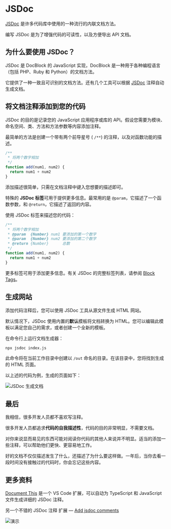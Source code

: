 # JSDoc

[JSDoc](https://jsdoc.app/) 是许多代码库中使用的一种流行的内联文档方法。

编写 JSDoc 是为了增强代码的可读性，以及方便导出 API 文档。

## 为什么要使用 JSDoc？

JSDoc 是 DocBlock 的 JavaScript 实现，DocBlock 是一种用于各种编程语言（包括 PHP、Ruby 和 Python）的文档方法。

它提供了一种一致且可识别的文档方法。还有几个工具可以根据 [JSDoc](https://github.com/jsdoc/jsdoc) 注释自动生成文档。

## 将文档注释添加到您的代码

JSDoc 的目的是记录您的 JavaScript 应用程序或库的 API。假设您需要为模块、命名空间、类、方法和方法参数等内容添加注释。

最简单的方法是创建一个带有两个前导星号 ( `/**`) 的注释，以及对函数功能的描述。

```js
/**
 * 将两个数字相加
 */
function add(num1, num2) {
  return num1 + num2
}
```

添加描述很简单，只需在文档注释中键入您想要的描述即可。

特殊的 **JSDoc 标签**可用于提供更多信息。最常用的是 `@param`，它描述了一个函数参数，和 `@return`，它描述了返回的内容。

使用 JSDoc 标签来描述您的代码：

```js
/**
 * 将两个数字相加
 * @param  {Number} num1 要添加的第一个数字
 * @param  {Number} num2 要添加的第二个数字
 * @return {Number}      总数
 */
function add(num1, num2) {
  return num1 + num2
}
```

更多标签可用于添加更多信息。有关 JSDoc 的完整标签列表，请参阅 [Block Tags](https://jsdoc.app/index.html#block-tags)。

## 生成网站

添加代码注释后，您可以使用 JSDoc 工具从源文件生成 HTML 网站。

默认情况下，JSDoc 使用内置的**默认**模板将文档转换为 HTML。您可以编辑此模板以满足您自己的需求，或者创建一个全新的模板。

在命令行上运行文档生成器：

```bash
npx jsdoc index.js
```

此命令将在当前工作目录中创建以 `/out` 命名的目录。在该目录中，您将找到生成的 HTML 页面。

以上述的代码为例，生成的页面如下：

![JSDoc 生成文档](https://upload-images.jianshu.io/upload_images/18281896-1490cc4c5508fda3.png?imageMogr2/auto-orient/strip%7CimageView2/2/w/1240)

## 最后

我相信，很多开发人员都不喜欢写注释。

很多开发人员都追求**代码的自我描述性**，代码的目的非常明显，不需要文档。

对你来说显而易见的东西可能对阅读你代码的其他人来说并不明显。适当的添加一些注释，可以帮助他们更快、更容易地工作。

好的文档不仅仅描述发生了什么，还描述了为什么要这样做。一年后，当你去看一段时间没有接触过的代码时，你会忘记这些内容。

## 更多资料

[Document This](https://marketplace.visualstudio.com/items?itemName=oouo-diogo-perdigao.docthis) 是一个 VS Code 扩展，可以自动为 TypeScript 和 JavaScript 文件生成详细的 JSDoc 注释。

另一个不错的 JSDoc 注释 扩展 — [Add jsdoc comments](https://marketplace.visualstudio.com/items?itemName=stevencl.addDocComments)

![演示](https://github.com/Microsoft/vscode-comment/raw/master/images/addDocComments.gif)
